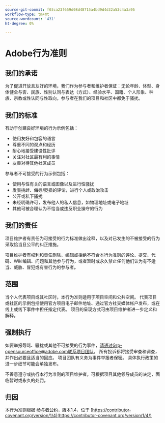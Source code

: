```yaml
---
source-git-commit: f03ca23f659d08d48715a4bd9d4d32a53c4a3a95
workflow-type: tm+mt
source-wordcount: '431'
ht-degree: 0%

---
```

# Adobe行为准则

## 我们的承诺

为了促进开放且友好的环境，我们作为参与者和维护者保证：无论年龄、体型、身体健全与否、民族、性别认同与表达（方式）、经验水平、国籍、个人形象、种族、宗教或性认同与性取向，参与者在我们的项目和社区中都免于骚扰。

## 我们的标准

有助于创建良好环境的行为示例包括：

* 使用友好和包容的语言
* 尊重不同的观点和经历
* 耐心地接受建设性批评
* 关注对社区最有利的事情
* 友善对待其他社区成员

参与者不可接受的行为示例包括：

* 使用与性有关的语言或图像以及进行性骚扰
* 发表挑衅、侮辱/贬损的评论，进行个人或政治攻击
* 公开或私下骚扰
* 未经明确许可，发布他人的私人信息，如物理地址或电子地址
* 其他可被合理认为不恰当或违反职业操守的行为

## 我们的责任

项目维护者有责任为可接受的行为标准做出诠释，以及对已发生的不被接受的行为采取恰当且公平的纠正措施。

项目维护者有权利和责任删除、编辑或拒绝不符合本行为准则的评论、提交、代码、Wiki编辑、问题和其他参与行为，或者暂时或永久禁止任何他们认为有不适当、威胁、冒犯或有害行为的参与者。

## 范围

当个人代表项目或其社区时，本行为准则适用于项目空间和公共空间。 代表项目或社区的示例包括使用官方项目电子邮件地址、通过官方社交媒体帐户发布，或在线上或线下事件中担任指定代表。 项目的呈现方式可由项目维护者进一步定义和解释。

## 强制执行

如要举报辱骂、骚扰或其他不可接受的行为事件，请通过Grp-opensourceoffice@adobe.com联系项目团队。 所有投诉都将接受审查和调查，并作出必要且适当的回应。 项目团队有义务为事件举报者保密。
具体执行政策的进一步细节可能会单独发布。

不善意遵守或执行本行为准则的项目维护者，可根据项目其他领导成员的决定，面临暂时或永久的处罚。

## 归因

本行为准则根据 [参与者公约](https://contributor-covenant.org)，版本1.4，位于 [https://contributor-covenant.org/version/1/4](https://contributor-covenant.org/version/1/4/)
